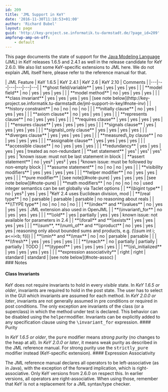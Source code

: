 ```yaml
---
id: 209
title: 'JML Support in KeY'
date: '2016-11-30T11:18:53+01:00'
author: 'Richard Bubel'
layout: page
guid: 'http://key-project.se.informatik.tu-darmstadt.de/?page_id=209'
ampforwp-amp-on-off:
    - default
---
```


This page documents the state of support for the [Java Modeling Language](http://www.eecs.ucf.edu/~leavens/JML//index.shtml) (JML) in KeY releases 1.6.5 and 2.4.1 as well in the release candidate for KeY 2.6.0. We also list some KeY-specific extensions to JML here. We do not explain JML itself here, please refer to the reference manual for that.

<div class="table-responsive">| JML Feature | KeY 1.6.5 | KeY 2.4.1 | KeY 2.6 | KeY 2.10 | Comments |
|---|---|---|---|---|---|
| **ghost field/variable** | yes | yes | yes | yes |  |
| **model field** | no | yes | yes | yes |  |
| **model method** | no | yes | yes | yes |  |
| **class invariant** | yes | yes | yes | yes | [see note below](http://key-project.se.informatik.tu-darmstadt.de/jml-support-in-key/#note-inv) |
| **history constraint** | no | no | no | no |  |
| **initially clause** | no | yes | yes | yes |  |
| **axiom clause** | no | yes | yes | yes |  |
| **represents clause** | no | yes | yes | yes |  |
| **requires clause** | yes | yes | yes | yes |  |
| **ensures clause** | yes | yes | yes | yes |  |
| **signals clause** | yes | yes | yes | yes |  |
| **signals\_only clause** | yes | yes | yes | yes |  |
| **diverges clause** | yes | yes | yes | yes |  |
| **measured\_by clause** | no | yes | yes | yes |  |
| **assignable clause** | yes | yes | yes | yes |  |
| **accessible clause** | no | yes | yes | yes |  |
| **redundancy** | yes | yes | yes | yes | treated as non-redundant |
| **set statement** | yes¹ | yes¹ | yes¹ | yes | ¹known issue: must not be last statement in block |
| **assert statement** | no | yes² | yes² | yes | ²known issue: must be followed by non-empty block |
| **assume statement** | no | no | no | yes |  |
| **visibility modifiers** | yes | yes | yes | yes |  |
| **helper modifier** | no | yes | yes | yes |  |
| **pure modifier** | [see note](#note-pure) | yes | yes | yes | [see note below](#note-pure) |
| **math modifiers** | no | no | no | no | used integer semantics can be set globally via Taclet options |
| **\\bigint type** | no | yes³ | yes | yes | ³KeY 2.4 uses Euclidean division, mod |
| **\\real type** | no | parsable | parsable | parsable | no reasoning about reals |
| **\\TYPE type** | no | no | no | no |  |
| **\\index** and **\\values** | no | yes | yes | yes | JML extension also used in OpenJML |
| **\\invariant\_for** | no | yes | yes | yes |  |
| **\\old** | yes | partially | yes | yes | known issue: not available for parameters in 2.4 |
| **\\forall** and **\\exists** | yes | yes | yes | yes |  |
| **\\sum**, **\\num\_of** and **\\product** | no | yes | yes | yes | reasoning only about bounded sums and products, e.g. (\\sum int i; a&lt;=i&lt;b; f(i)) |
| **\\min** and **\\max** | no | no | parsable | parsable |  |
| **\\fresh** | yes | yes | yes | yes |  |
| **\\reach** | no | partially | partially | partially | TODO |
| **\\typeof** | yes | yes | yes | yes |  |
| **\\is\_initialized** | yes | yes | yes | yes |  |
| **expression associativity** | right | right | standard | standard | [see note below](#note-assoc) |

</div>### Notes

#### <a name="note-inv"></a>Class Invariants

KeY does not require invariants to hold in every *visible* state. In *KeY 1.6.5 or older*, invariants are required to hold in the post state. The user has to select in the GUI which invariants are assumed for each method. In *KeY 2.0.0 or later*, invariants are not generally assumed in pre conditions or required in post conditions. The only exception are invariants of the class (or a superclass) in which the method under test is declared. This behavior can be disabled using the <tt>helper</tt>modifier. Invariants can be explicitly added to any specification clause using the <tt>\\invariant\_for</tt> expression. #### <a name="note-pure"></a>Purity

In *KeY 1.6.5 or older*, the <tt>pure</tt> modifier means *strong purity* (no changes to the heap at all). In *KeY 2.0.0 or later*, it means weak purity as described in the JML reference manual. For strong purity use the <tt>strictly\_pure</tt> modifier instead (KeY-specific extension). #### <a name="note-assoc"></a>Expression Associativity

The JML reference manual declares all operators to be left-associative (as in Java), with the exception of the forward implication, which is right-associative. Only KeY versions from 2.6.0 on respect this. In earlier versions, all operators are right-associative. When using those, remember that KeY is not a replacement for a JML syntax/type checker.